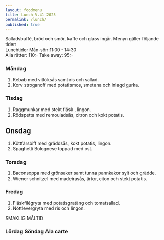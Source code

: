 ```yaml
---
layout: foodmenu
title: Lunch V.41 2025
permalink: /lunch/
published: true
---
```

Salladsbuffé, bröd och smör, kaffe och glass ingår.
Menyn gäller följande tider:  
Lunchtider  Mån-sön:11:00 - 14:30  
Alla rätter: 110:- Take away: 95:-
                                
### Måndag

1. Kebab med vitlöksås samt ris och sallad.
2. Korv stroganoff med potatismos, smetana och inlagd gurka.

### Tisdag

1. Raggmunkar med stekt fläsk , lingon.
2. Rödspetta med remouladsås, citron och kokt potatis.

## Onsdag
1. Köttfärsbiff med gräddsås, kokt potatis, lingon. 
2. Spaghetti Bolognese toppad med ost. 

### Torsdag

1. Baconsoppa med grönsaker samt tunna pannkakor sylt och grädde. 
2. Wiener schnitzel med madeirasås, ärtor, citon och stekt potatis.

### Fredag  

1. Fläskfilégryta med potatisgratäng och tomatsallad.
2. Nöttlevergryta med ris och lingon.

SMAKLIG MÅLTID  

### Lördag Söndag Ala carte





    
       
    

   
    
   
     

